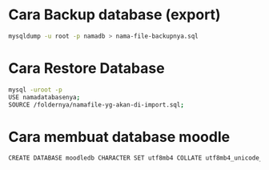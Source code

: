 # Cara Backup database (export)
```bash
mysqldump -u root -p namadb > nama-file-backupnya.sql
```

# Cara Restore Database
```bash
mysql -uroot -p
USE namadatabasenya;
SOURCE /foldernya/namafile-yg-akan-di-import.sql;
```
# Cara membuat database moodle
```bash
CREATE DATABASE moodledb CHARACTER SET utf8mb4 COLLATE utf8mb4_unicode_ci;
```
